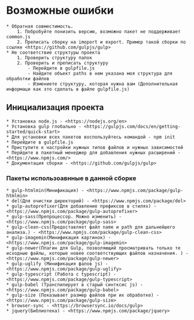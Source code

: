 # Возможные ошибки

    * Обратная совместимость.
        1. Побробуйте понизить версию, возможно пакет не поддерживает common.js
        2. Преписать сборку на imoport и export. Пример такой сборки по ссылке <https://github.com/gulpjs/gulp>
    * Не соответствие структуры проекта
        1. Проверить структуру папок
        2. Проверить и преписать структуру
            - Перейдите в gulpfile.js
            - Найдите объект paths в нем указана моя структура для обработки файлов
            - Измениете структуру, которая нужна вам (Дополнительная информаци как это сделать в файле gulpfile.js)

## Инициализация проекта

    * Установка node.js - <https://nodejs.org/en>
    * Установка gulp глобально - <https://gulpjs.com/docs/en/getting-started/quick-start>
    * Для установки всех пакетов воспользуйтесь командой - npm init
    * Перейдите в gulpfile.js
    * Приступите к настройки нужных типов файлов и нужных зависимостей
    * Перйдите в пакетный менеджер для добавления нужных расширений - <https://www.npmjs.com/>
    * Документация сборки - <https://github.com/gulpjs/gulp>

### Пакеты использоавнные в данной сборке
    * gulp-htmlmin(Минификация) - <https://www.npmjs.com/package/gulp-htmlmin>
    * del(Для очистки директорий) - <https://www.npmjs.com/package/del>
    * gulp-autoprefixer(Для добавление префиксов в стилях) - <https://www.npmjs.com/package/gulp-autoprefixer>
    * gulp-sass(Препроцессор. Можно изменить) - <https://www.npmjs.com/package/gulp-sass>
    * gulp-clean-css(Предоставляет файл name и path для дальнейшего анализа.) - <https://www.npmjs.com/package/gulp-clean-css>
    * gulp-imagemin(Минификация картинок) - <https://www.npmjs.com/package/gulp-imagemin>
    * gulp-newer(Плагин для Gulp, позволяющий просматривать только те исходные файлы, которые новее соответствующих файлов назначения. ) - <https://www.npmjs.com/package/gulp-newer>
    * gulp-uglify (Минификация фалов js) - <https://www.npmjs.com/package/gulp-uglify>
    * gulp-typescript (Работа с typescript) - <https://www.npmjs.com/package/gulp-typescript>
    * gulp-babel (Транспилирует в старый синтксис js) - <https://www.npmjs.com/package/gulp-babel>
    * gulp-size (Показывает размер файлов при их обработке) -  <https://www.npmjs.com/package/gulp-size>
    * browser-sync - <https://browsersync.io/docs/gulp>
    * jquery(Библиотека) - <https://www.npmjs.com/package/jquery>
